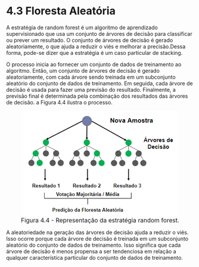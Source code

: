 <style>
    legend {
        font-size: 16px;
    }
    main {
        text-align: justify;
    }
</style>

# 4.3 Floresta Aleatória

A estratégia de random forest é um algoritmo de aprendizado supervisionado que usa um conjunto de árvores de decisão para classificar ou prever um resultado. O conjunto de árvores de decisão é gerado aleatoriamente, o que ajuda a reduzir o viés e melhorar a precisão.Dessa forma, pode-se dizer que a estratégia é um caso particular de stacking.

O processo inicia ao fornecer um conjunto de dados de treinamento ao algoritmo. Então, um conjunto de árvores de decisão é gerado aleatoriamente, com cada árvore sendo treinada em um subconjunto aleatório do conjunto de dados de treinamento. Em seguida, cada árvore de decisão é usada para fazer uma previsão do resultado. Finalmente, a previsão final é determinada pela combinação dos resultados das árvores de decisão. a Figura 4.4 ilustra o processo.

<div align="center"> 

![figura44](images/figura44.png "figura 4.4") <legend>Figura 4.4 - Representação da estratégia random forest.</legend></div>

A aleatoriedade na geração das árvores de decisão ajuda a reduzir o viés. Isso ocorre porque cada árvore de decisão é treinada em um subconjunto aleatório do conjunto de dados de treinamento. Isso significa que cada árvore de decisão é menos propensa a ser tendenciosa em relação a qualquer característica particular do conjunto de dados de treinamento.
